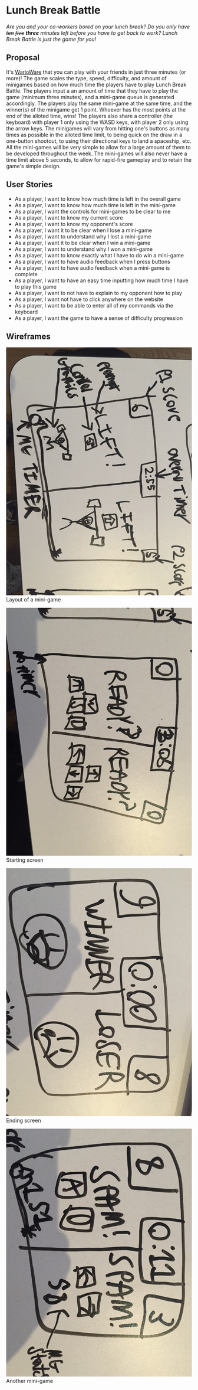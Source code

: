 # Lunch Break Battle

_Are you and your co-workers bored on your lunch break? Do you only have ~~ten~~ ~~five~~ **three** minutes left before you have to get back to work? Lunch Break Battle is just the game for you!_

## Proposal

It's [WarioWare](https://en.wikipedia.org/wiki/WarioWare,_Inc.:_Mega_Microgames!) that you can play with your friends in just three minutes (or more)! The game scales the type, speed, difficulty, and amount of minigames based on how much time the players have to play Lunch Break Battle. The players input a an amount of time that they have to play the game (minimum three minutes), and a mini-game queue is generated accordingly. The players play the same mini-game at the same time, and the winner(s) of the minigame get 1 point. Whoever has the most points at the end of the alloted time, wins! The players also share a controller (the keyboard) with player 1 only using the WASD keys, with player 2 only using the arrow keys. The minigames will vary from hitting one's buttons as many times as possible in the alloted time limit, to being quick on the draw in a one-button shootout, to using their directional keys to land a spaceship, etc. All the mini-games will be very simple to allow for a large amount of them to be developed throughout the week. The mini-games will also never have a time limit above 5 seconds, to allow for rapid-fire gameplay and to retain the game's simple design.

## User Stories

* As a player, I want to know how much time is left in the overall game
* As a player, I want to know how much time is left in the mini-game
* As a player, I want the controls for mini-games to be clear to me
* As a player, I want to know my current score
* As a player, I want to know my opponent's score
* As a player, I want it to be clear when I lose a mini-game
* As a player, I want to understand why I lost a mini-game
* As a player, I want it to be clear when I win a mini-game
* As a player, I want to understand why I won a mini-game
* As a player, I want to know exactly what I have to do win a mini-game
* As a player, I want to have audio feedback when I press buttons
* As a player, I want to have audio feedback when a mini-game is complete
* As a player, I want to have an easy time inputting how much time I have to play this game
* As a player, I want to not have to explain to my opponent how to play
* As a player, I want not have to click anywhere on the website
* As a player, I want to be able to enter all of my commands via the keyboard
* As a player, I want the game to have a sense of difficulty progression

## Wireframes

![](wf1.jpg)
Layout of a mini-game

![](wf2.jpg)
Starting screen

![](wf3.jpg)
Ending screen

![](wf4.jpg)
Another mini-game